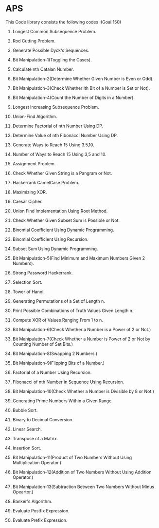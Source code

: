 # APS
This Code library consists the following codes :(Goal 150)

1. Longest Common Subsequence Problem.

2. Rod Cutting Problem.

3. Generate Possible Dyck's Sequences.

4. Bit Manipulation-1(Toggling the Cases).

5. Calculate nth Catalan Number.

6. Bit Manipulation-2(Determine Whether Given Number is Even or Odd).

7. Bit Manipulation-3(Check Whether ith Bit of a Number is Set or Not).

8. Bit Manipulation-4(Count the Number of Digits in a Number).

9. Longest Increasing Subsequence Problem.

10. Union-Find Algorithm.

11. Determine Factorial of nth Number Using DP.

12. Determine Value of nth Fibonacci Number Using DP.

13. Generate Ways to Reach 15 Using 3,5,10.

14. Number of Ways to Reach 15 Using 3,5 and 10.

15. Assignment Problem.

16. Check Whether Given String is a Pangram or Not.

17. Hackerrank CamelCase Problem.

18. Maximizing XOR. 

19. Caesar Cipher.

20. Union Find Implementation Using Root Method.

21. Check Whether Given Subset Sum is Possible or Not.

22. Binomial Coefficient Using Dynamic Programming.

23. Binomial Coefficient Using Recursion.

24. Subset Sum Using Dynamic Programming.

25. Bit Manipulation-5(Find Minimum and Maximum Numbers Given 2 Numbers).

26. Strong Password Hackerrank.

27. Selection Sort.

28. Tower of Hanoi.

29. Generating Permutations of a Set of Length n.

30. Print Possible Combinations of Truth Values Given Length n.

31. Compute XOR of Values Ranging From 1 to n.

32. Bit Manipulation-6(Check Whether a Number is a Power of 2 or Not.)

33. Bit Manipulation-7(Check Whether a Number is Power of 2 or Not by Counting Number of Set Bits.)

34. Bit Manipulation-8(Swapping 2 Numbers.)

35. Bit Manipulation-9(Flipping Bits of a Number.)

36. Factorial of a Number Using Recursion.

37. Fibonacci of nth Number in Sequence Using Recursion.

38. Bit Manipulation-10(Check Whether a Number is Divisible by 8 or Not.)

39. Generating Prime Numbers Within a Given Range.

40. Bubble Sort.

41. Binary to Decimal Conversion.

42. Linear Search.

43. Transpose of a Matrix.

44. Insertion Sort.

45. Bit Manipulation-11(Product of Two Numbers Without Using Multiplication Operator.)

46. Bit Manipulation-12(Addition of Two Numbers Without Using Addition Operator.)

47. Bit Manipulation-13(Subtraction Between Two Numbers Without Minus Opeartor.)

48. Banker's Algorithm.

49. Evaluate Postfix Expression.

50. Evaluate Prefix Expression.
